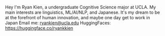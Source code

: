 Hey I'm Ryan Kien, a undergraduate Cognitive Science major at UCLA. My main interests are linguistics, ML/AI/NLP, and Japanese. 
It's my dream to be at the forefront of human innovation, and maybe one day get to work in Japan
Email me: ryankien@ucla.edu
HuggingFaces: https://huggingface.co/ryankkien

<!---
ryankkien/ryankkien is a ✨ special ✨ repository because its `README.md` (this file) appears on your GitHub profile.
You can click the Preview link to take a look at your changes.
--->
